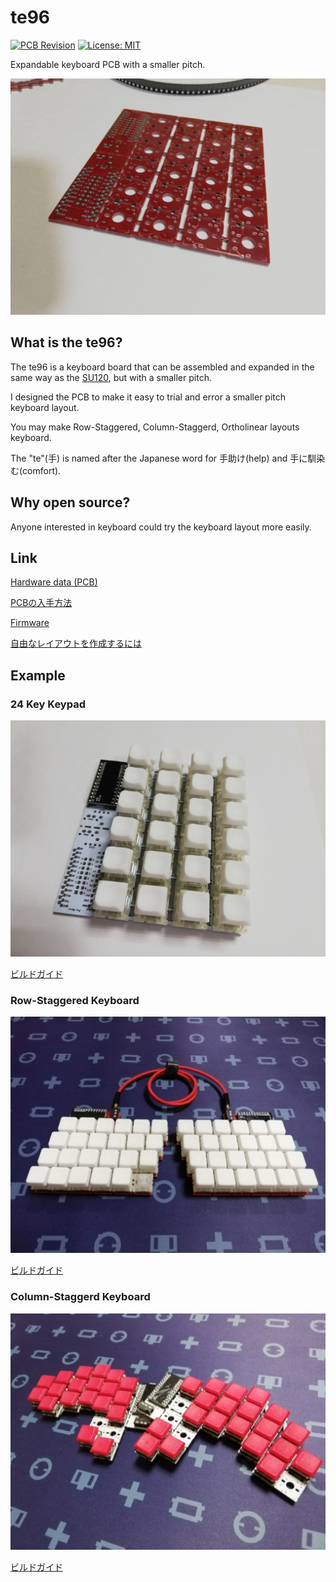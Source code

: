 # te96

[![PCB Revision](https://img.shields.io/badge/PCB%20Revision-5-blue.svg)](https://github.com/e3w2q/te96-keyboard/tree/master/pcb)
[![License: MIT](https://img.shields.io/badge/License-MIT-brightgreen.svg)](https://opensource.org/licenses/MIT)

Expandable keyboard PCB with a smaller pitch.

![main image](doc/pcb.jpg)

## What is the te96?

The te96 is a keyboard board that can be assembled and expanded in the same way as the [SU120](https://github.com/e3w2q/su120-keyboard), but with a smaller pitch.

I designed the PCB to make it easy to trial and error a smaller pitch keyboard layout.

You may make Row-Staggered, Column-Staggerd, Ortholinear layouts keyboard.

The "te"(手) is named after the Japanese word for 手助け(help) and 手に馴染む(comfort).

## Why open source?

Anyone interested in keyboard could try the keyboard layout more easily.

## Link

[Hardware data (PCB)](pcb/)

[PCBの入手方法](doc/common/pcb_order_guide_jp.md)

[Firmware](https://github.com/e3w2q/qmk_firmware/tree/e3w2q/keyboards/e3w2q/te96)

[自由なレイアウトを作成するには](doc/custom_layout/readme_jp.md)

## Example

### 24 Key Keypad

![kanpyo24](doc/kanpyo24/image/kanpyo24.jpg)

[ビルドガイド](doc/kanpyo24/readme_jp.md)

### Row-Staggered Keyboard

![natto48](doc/natto48/image/natto48.jpg)

[ビルドガイド](doc/natto48/readme_jp.md)

### Column-Staggerd Keyboard

![tekka38](doc/tekka38/image/tekka38.jpg)

[ビルドガイド](doc/tekka38/readme_jp.md)
